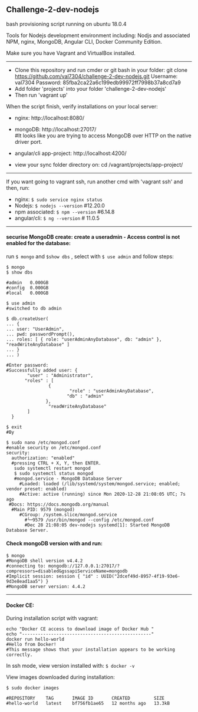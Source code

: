 ## Challenge-2-dev-nodejs

bash provisioning script running on ubuntu 18.0.4

Tools for Nodejs development environment including: 
Nodjs and associated NPM, nginx, MongoDB, Angular CLI, Docker Community Edition.

Make sure you have Vagrant and VirtualBox installed.

-----
* Clone this repository and run cmder or git bash in your folder: 
git clone https://github.com/val7304/challenge-2-dev-nodejs.git
          Username: val7304
          Password: 85fba2ca22a6c199edb99972ff7998b37a8cd7a9
 * Add folder 'projects' into your folder 'challenge-2-dev-nodejs'
 * Then run 'vagrant up'

When the script finish, verify installations on your local server: 

* nginx:      http://localhost:8080/
* mongoDB:  http://localhost:27017/   
#It looks like you are trying to access MongoDB over HTTP on the native driver port.
* angular/cli app-project:  http://localhost:4200/

*  view your sync folder directory on: cd /vagrant/projects/app-project/
----
If you want going to vagrant ssh, run another cmd with 'vagrant ssh'
and then, run: 

* nginx:              `$ sudo service nginx status`
* Nodejs:             `$ nodejs --version`    #12.20.0
* npm associated:     `$ npm --version`       #6.14.8
* angular/cli:        `$ ng --version`        # 11.0.5

-----
#### securise MongoDB create: create a useradmin - Access control is not enabled for the database: 
run `$ mongo`  and  `$show dbs` , select with  `$ use admin`  and follow steps: 

    $ mongo
    $ show dbs
    
    #admin   0.000GB
    #config  0.000GB
    #local   0.000GB
    
    $ use admin
    #switched to db admin
    
    $ db.createUser(
    ... {
    ... user: "UserAdmin",
    ... pwd: passwordPrompt(),
    ... roles: [ { role: "userAdminAnyDatabase", db: "admin" }, "readWriteAnyDatabase" ]
    ... }
    ... )
    
    #Enter password: 
    #Successfully added user: {
            "user" : "Administrator",
           "roles" : [
                    {
                            "role" : "userAdminAnyDatabase",
                           "db" : "admin"
                   },
                    "readWriteAnyDatabase"
            ]
      }
      
    $ exit
    #By
    
    $ sudo nano /etc/mongod.conf
    #enable security on /etc/mongod.conf
    security:
      authorization: "enabled"
      #pressing CTRL + X, Y, then ENTER.
       sudo systemctl restart mongod
       $ sudo systemctl status mongod
       #mongod.service - MongoDB Database Server
         #Loaded: loaded (/lib/systemd/system/mongod.service; enabled; vendor preset: enabled)
         #Active: active (running) since Mon 2020-12-28 21:08:05 UTC; 7s ago
     #Docs: https://docs.mongodb.org/manual
      #Main PID: 9579 (mongod)
         #CGroup: /system.slice/mongod.service
           #└─9579 /usr/bin/mongod --config /etc/mongod.conf
           #Dec 28 21:08:05 dev-nodejs systemd[1]: Started MongoDB Database Server.

#### Check mongoDB version with and run: 

    $ mongo
    #MongoDB shell version v4.4.2
    #connecting to: mongodb://127.0.0.1:27017/?compressors=disabled&gssapiServiceName=mongodb
    #Implicit session: session { "id" : UUID("2dcef49d-8957-4f19-93e6-9d3e8ead1aa5") }
    #MongoDB server version: 4.4.2
-------

#### Docker CE: 

During installation script with vagrant: 

    echo "Docker CE access to download image of Docker Hub "
    echo "-------------------------------------------------"   
    docker run hello-world
    #Hello from Docker!
    #This message shows that your installation appears to be working correctly.

In ssh mode, view version installed with:     `$ docker -v`

View images downloaded during installation:  

    $ sudo docker images 
    
    #REPOSITORY    TAG       IMAGE ID       CREATED         SIZE
    #hello-world   latest    bf756fb1ae65   12 months ago   13.3kB


